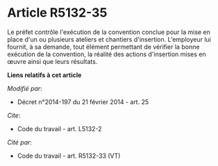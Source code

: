 # Article R5132-35

Le préfet contrôle l'exécution de la convention conclue pour la mise en place d'un ou plusieurs ateliers et chantiers
d'insertion. L'employeur lui fournit, à sa demande, tout élément permettant de vérifier la bonne exécution de la convention,
la réalité des actions d'insertion mises en œuvre ainsi que leurs résultats.

**Liens relatifs à cet article**

_Modifié par_:

  - Décret n°2014-197 du 21 février 2014 - art. 25

_Cite_:

  - Code du travail - art. L5132-2

_Cité par_:

  - Code du travail - art. R5132-33 (VT)
